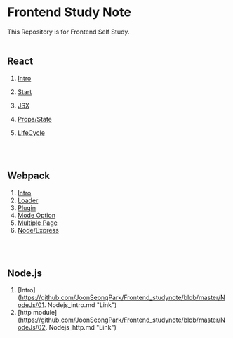 # Frontend Study Note
This Repository is for Frontend Self Study.
<br>
<br>

## React

1. [Intro](https://github.com/JoonSeongPark/Frontend_studynote/blob/master/React/01.%20React_intro.md "Link")

2. [Start](https://github.com/JoonSeongPark/Frontend_studynote/blob/master/React/02.%20React_start.md "Link")

3. [JSX](https://github.com/JoonSeongPark/Frontend_studynote/blob/master/React/03.%20React_JSX.md "Link")

4. [Props/State](https://github.com/JoonSeongPark/Frontend_studynote/blob/master/React/04.%20React_props/state.md "Link")

5. [LifeCycle](https://github.com/JoonSeongPark/Frontend_studynote/blob/master/React/05.%20React_LifeCycle.md "Link")

   <br>
   <br>

## Webpack

1. [Intro](https://github.com/JoonSeongPark/Frontend_studynote/blob/master/webpack/01.%20Webpack_intro.md "Link")
2. [Loader](https://github.com/JoonSeongPark/Frontend_studynote/blob/master/webpack/02.%20Webpack_loader.md "Link")
3. [Plugin](https://github.com/JoonSeongPark/Frontend_studynote/blob/master/webpack/03.%20Webpack_plugin.md "Link")
4. [Mode Option](https://github.com/JoonSeongPark/Frontend_studynote/blob/master/webpack/04.%20Webpack_mode.md "Link")
5. [Multiple Page](https://github.com/JoonSeongPark/Frontend_studynote/blob/master/webpack/05.%20Webpack_multipage.md "Link")
6. [Node/Express](https://github.com/JoonSeongPark/Frontend_studynote/blob/master/webpack/06.%20Webpack_node.md "Link")

<br>
<br>

## Node.js

1. [Intro](https://github.com/JoonSeongPark/Frontend_studynote/blob/master/NodeJs/01. Nodejs_intro.md "Link")
2. [http module](https://github.com/JoonSeongPark/Frontend_studynote/blob/master/NodeJs/02. Nodejs_http.md "Link")